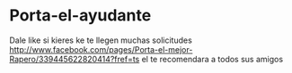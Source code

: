 Porta-el-ayudante
=================

Dale like si kieres ke te llegen muchas solicitudes http://www.facebook.com/pages/Porta-el-mejor-Rapero/339445622820414?fref=ts el te recomendara a todos sus amigos